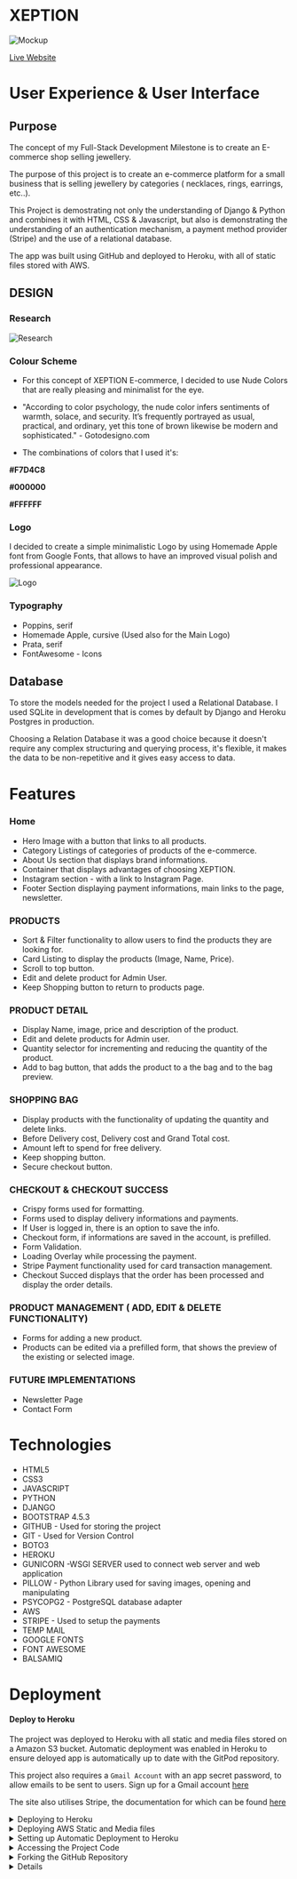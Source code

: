 # XEPTION 


![Mockup](https://i.ibb.co/pnbKrsT/xeption-mockups.png)


[Live Website](https://xeption-ms4.herokuapp.com/)


# User Experience & User Interface

## Purpose

The concept of my Full-Stack Development Milestone is to create an E-commerce shop selling jewellery.  

The purpose of this project is to create an e-commerce platform for a small business that is selling jewellery by categories ( necklaces, rings, earrings, etc..). 

This Project is demostrating not only the understanding of Django & Python and combines it with HTML, CSS & Javascript, but also is demonstrating the understanding of an authentication mechanism, a payment method provider (Stripe) and the use of a relational database.

The app was built using GitHub and deployed to Heroku, with all of static files stored with AWS.

## DESIGN 

### Research

![Research](https://i.ibb.co/hWK1VSV/Progetto-senza-titolo.png)

### Colour Scheme

* For this concept of XEPTION E-commerce, I decided to use Nude Colors that are really pleasing and minimalist for the eye. 

* "According to color psychology, the nude color infers sentiments of warmth, solace, and security. It’s frequently portrayed as usual, practical, and ordinary, yet this tone of brown likewise be modern and sophisticated." - Gotodesigno.com

* The combinations of colors that I used it's:  

**#F7D4C8**

**#000000**

**#FFFFFF**

### Logo

I decided to create a simple minimalistic Logo by using Homemade Apple font from Google Fonts, that allows to have an improved visual polish and professional appearance. 

![Logo](https://i.ibb.co/kJ9rVCm/xeptionlogo.png)

### Typography

- Poppins, serif
- Homemade Apple, cursive (Used also for the Main Logo)
- Prata, serif
- FontAwesome - Icons

## Database

To store the models needed for the project I used a Relational Database. I used SQLite in development that is comes by default by Django and Heroku Postgres in production. 

Choosing a Relation Database it was a good choice because it doesn't require any complex structuring and querying process, it's flexible, it makes the data to be non-repetitive and it gives easy access to data.

# Features


### Home

- Hero Image with a button that links to all products.
- Category Listings of categories of products of the e-commerce.
- About Us section that displays brand informations.
- Container that displays advantages of choosing XEPTION.
- Instagram section - with a link to Instagram Page.
- Footer Section displaying payment informations, main links to the page, newsletter.

### PRODUCTS

- Sort & Filter functionality to allow users to find the products they are looking for.
- Card Listing to display the products (Image, Name, Price).
- Scroll to top button.
- Edit and delete product for Admin User.
- Keep Shopping button to return to products page.

### PRODUCT DETAIL

- Display Name, image, price and description of the product.
- Edit and delete products for Admin user.
- Quantity selector for incrementing and reducing the quantity of the product.
- Add to bag button, that adds the product to a the bag and to the bag preview.

### SHOPPING BAG

- Display products with the functionality of updating the quantity and delete links.
- Before Delivery cost, Delivery cost and Grand Total cost.
- Amount left to spend for free delivery.
- Keep shopping button.
- Secure checkout button.

### CHECKOUT & CHECKOUT SUCCESS

- Crispy forms used for formatting.
- Forms used to display delivery informations and payments.
- If User is logged in, there is an option to save the info.
- Checkout form, if informations are saved in the account, is prefilled.
- Form Validation.
- Loading Overlay while processing the payment.
- Stripe Payment functionality used for card transaction management.
- Checkout Succed displays that the order has been processed and display the order details.

### PRODUCT MANAGEMENT ( ADD, EDIT & DELETE FUNCTIONALITY)

- Forms for adding a new product.
- Products can be edited via a prefilled form, that shows the preview of the existing or selected image.

### FUTURE IMPLEMENTATIONS

- Newsletter Page
- Contact Form

# Technologies

- HTML5
- CSS3
- JAVASCRIPT
- PYTHON
- DJANGO
- BOOTSTRAP 4.5.3
- GITHUB - Used for storing the project
- GIT - Used for Version Control
- BOTO3
- HEROKU
- GUNICORN -WSGI SERVER used to connect web server and web application
- PILLOW - Python Library used for saving images, opening and manipulating
- PSYCOPG2 - PostgreSQL database adapter
- AWS
- STRIPE - Used to setup the payments
- TEMP MAIL
- GOOGLE FONTS
- FONT AWESOME
- BALSAMIQ

# **Deployment**

#### Deploy to Heroku

The project was deployed to Heroku with all static and media files stored on a Amazon S3 bucket. Automatic deployment  was enabled in Heroku to ensure deloyed app is automatically up to date with the GitPod repository.

This project also requires a `Gmail Account` with an app secret password, to allow emails to be sent to users. Sign up for a Gmail account [here](https://accounts.google.com/signup/v2/webcreateaccount?hl=en&flowName=GlifWebSignIn&flowEntry=SignUp)

The site also utilises Stripe, the documentation for which can be found [here](https://stripe.com/docs)

<details>
<summary>Deploying to Heroku</summary>
<p>

> **Note:** Before following the below steps ensure you have already created your new repo in Github.

1. Log in (or Register) to [Heroku](https://www.heroku.com/) and from your dashboard click 'new' > 'create new app'.

2. Enter your 'App name' and choose the appropriate region, then click 'Create app'.

3. Then on the 'Resources' tab, search and add on the Heroku Postgres database.

4. To use Postgres, install dj_database_url, and psycopg2 in the project terminal using the following commands;

    `$ pip3 install dj_database_url`

    `$ pip3 install psycopg2-binary`

5. Freeze the requirements to ensure Heroku installs all the apps requirements when deployed using the following command;

    `$ pip3 freeze > requirements.txt`

6. To migrate to the Postgres, go to settings.py and add the following import;

    `import dj_database_url`

   Then down in the databases setting comment out the default configuration and replace the default database with a call to dj_database_url.parse and give it the database URL from Heroku which can be found under the Heroku app setting config vars.

7. Apply all migrations using the following command;

    `$ python3 manage.py migrate`

    After migrations have been applied you will need to reupload the fixtures to the heroku database using. 

    `$ python3 manage.py loaddata categories`
    `$ python3 manage.py loaddata products`
    
    Your database should now be set up on heroku, when looking at the deloyed site you will notice a noticeable slow download speed which will improve later in the process. 

8. Create a superuser to log in with using the following command;

    `$ python3 manage.py createsuperuser`

9. Go to the Settings tab on Heroku, scroll to the 'Config Vars' section, and click 'Reveal Config Vars'. 

   Enter the variables (key and value) contained in your gitpod environment setting. The keys are listed below and values are inputted by the user.

| Key               | Value               |
|-------------------|---------------------|
| AWS_ACCESS_KEY_ID | To be added by user |
| AWS_SECRET_KEY_ID | To be added by user |
| DATABASE_URL      | To be added by user |
| EMAIL_HOST_PASS   | To be added by user |
| EMAIL_HOST_USER   | To be added by user |
| SECRET_KEY        | To be added by user |
| STRIPE_PUBLIC_KEY | To be added by user |
| STRIPE_SECRET_KEY | To be added by user |
| STRIPE_WH_SECRET  | To be added by user |

10. Install gunicorn using the following command;

    `$ pip3 install gunicorn`
    and then:

    `$ pip3 freeze > requirements.txt`


11. Create a Procfile and add:

    `web: gunicorn xeption.wsgi:application`

    This tells Heroku to create a web dyno which will run gunicorn and serve the Django app.

   
12. Then you need to temporarily disable collectstatic to ensure that Heroku won't collect static files on deployment. This is done by adding the below variable;

    | DISABLE_COLLECTSTATIC  | 1 |

13. Add the hostname of Heroku app to allowed hosts in settings.py

14. Now you can commit all the changes and push to GitHub;

    `$ git add .`
    `$ git commit -m <'your commit message'>`
    `$ git push`

    If you created your app on the website you will need to initialize your Heroku git remote using the following command;

    `$ heroku git:remote -a xeption`

    Then use the following command to push to Heroku;

    `$ git push heroku master`

</p>
</details>

<details>
<summary>Deploying AWS Static and Media files</summary>
<p>

The project uses Amazon Web Services s3,a cloud-based storage service, to store static and media files.

1. Create an account by navigating to [aws.amazon.com](https://aws.amazon.com/) and clicking create an AWS account. Fill in your email and password, and a username for your account, and select continue.

2. Now on the account type page, select personal and fill out the required information, click create an account and continue.

3. Next you will be asked to enter a credit card number which will be used for billing if we go above the free usage limits. Beyond this, you'll be asked a couple more verification questions then once all required information is confirmed your account will be created.

   > **Note**: For this project, I didn't go anywhere near the usage limits but keep in mind that AWS is not free if you go above the free usage limits.

4. Now you can navigate back to [aws.amazon.com](https://aws.amazon.com/) and sign-in to your account.

5. Navigate to AWS management console under my account and using the 'find services' search bar, find s3.

6. Now open s3 and create a new bucket to store all your files.

- Enter a name for your bucket

- Select a region (select your geographically closest region)

- Uncheck block all public access and acknowledge that the bucket will be public.

- Click create bucket and your bucket should be created.

7. Now click into your new bucket and set some settings;

- On the properties tab and turn on static website hosting.

- On the permissions tab 

  - Paste in a **CORS Configuration** to set up the required access between your Heroku app and this s3 bucket. Copy the code below supplied by CodeInstitute;

        [
        {
            "AllowedHeaders": [
                "Authorization"
            ],
            "AllowedMethods": [
                "GET"
            ],
            "AllowedOrigins": [
                "*"
            ],
            "ExposeHeaders": []
        }
        ]

  - In the **Bucket Policy** tab, select policy generator
    - Policy type is 's3 bucket policy'
    - Allow all principles using a *
    - Actions is 'GetObject'
    - Add in your ARN (found on previous page)
    - Click 'Add statement' then 'Generate policy'
    - Copy the policy code and paste it into the bucket policy editor

       > **Note:** To allow access to all resources in this bucket add a slash star onto the end of the resource key.
    
    - Click save

  - In the **Access Control List** tab, under the Public Access section, set the list objects permission to everyone.

8. Create a user to access the bucket created.

- Search for a new service 'IAM'
- Now open IAM, navigate to 'groups' and click 'Create new group'
- Create a policy by navigating to 'policies' and click 'Create policy'
- Go JSON tab and click 'import managed policy'
  - Search for s3 and then import the s3 full access policy.
    - Replace resource value '*' with your bucket ARN from the bucket policy page;

    "Resource": [
        "arn:aws:s3:::xeption-ms4",
        "arn:aws:s3:::xeption-ms4/*"
    ]

  - Click 'Review policy', give it a name and a description and click 'Create policy'

9. Attach the policy to the group you created.
- Navigate to 'groups', select the group you created and on permissions tab select 'Attach policy'.
- Search for the policy you created, select it and click 'Attach policy'.

- Now to create the user, navigate to 'users' and click 'Add user'
  - Add username, select programmatic access and click 'Next'
  - Add user to a group by selecting the group you created and click 'Next' then click through to the end and click 'Create user'
  - Now download the CSV file which will contain this users access key and secret access key

10. To connect to Django, head to your project and install two new packages then freeze them into your requirements.txt;
  - $ pip3 install boto3
  - $ pip3 install django-storages
  - $ pip3 freeze > requirements.txt

11. In settings, add 'storages' to installed apps.

12. To connect Jdango to s3 add the below settings in settings.py which will tell it which bucket it should be communicating with;

        if 'USE_AWS' in os.environ:
            AWS_STORAGE_BUCKET_NAME = 'xeption-ms4'
            AWS_S3_REGION_NAME = 'eu-west-2'
            AWS_ACCESS_KEY_ID = os.environ.get('AWS_ACCESS_KEY_ID')
            AWS_SECRET_ACCESS_KEY = os.environ.get('AWS_SECRET_ACCESS_KEY')
            AWS_S3_CUSTOM_DOMAIN = f'{AWS_STORAGE_BUCKET_NAME}.s3.amazonaws.com'


13. Create a file called custom_storages.py and add the content below;

        from django.conf import settings
        from storages.backends.s3boto3 import S3Boto3Storage


        class StaticStorage(S3Boto3Storage):
            location = settings.STATICFILES_LOCATION


        class MediaStorage(S3Boto3Storage):
            location = settings.MEDIAFILES_LOCATION

    Then in settings.py add the below:

        STATICFILES_STORAGE = 'custom_storages.StaticStorage'
        STATICFILES_LOCATION = 'static'
        DEFAULT_FILE_STORAGE = 'custom_storages.MediaStorage'
        MEDIAFILES_LOCATION = 'media'

        STATIC_URL = f'https://{AWS_S3_CUSTOM_DOMAIN}/{STATICFILES_LOCATION}/'
        MEDIA_URL = f'https://{AWS_S3_CUSTOM_DOMAIN}/{MEDIAFILES_LOCATION}/'
</p>
</details>

<details>
<summary>Setting up Automatic Deployment to Heroku</summary>
<p>

1. From the Heroku deploy tab, select the Deployment method 'GitHub'.

2. On the 'Connect to GitHub' section make sure your GitHub profile is displayed then add your repository name and click 'Search'.

3. Your repo should now be displayed below, click 'Connect' to connect to this app.

4. Go to the Deploy tab on Heroku and under the Automatic deployment section, click 'Enable Automatic Deploys'. Then under Manual deploy click 'Deploy Branch'.

   - Heroku will now receive the code from GitHub and start building the app using the required packages.
   - Once built you will receive the message 'Your app was successfully deployed' and you can click 'View' to launch your new app.

</details>


<details>
<summary>Accessing the Project Code</summary>
<p>
    Forking allows you to create a copy of the original repository and propose changes to the repository owner via a pull request.
</p>
</details>

<details>
<summary>Forking the GitHub Repository</summary>
<p>

1. Log in to GitHub and locate the GitHub Repository. Zeption repository can be found [here](https://github.com/mion93/xeption-ms4)

2. At the top of the Repository (not top of page) just above the "Settings" button on the menu, locate the "Fork" button.

3. You should now have a copy of the original repository in your GitHub account.

</p>
</details>

<details>


# TESTING 
## RESPONSIVENESS

- Responsive on all device sizes, using Bootstrap grid system and media queries.
- The website has been tested across multiple screen sizes using Google Chrome developer tools for a range of screen sizes, portrait and landscape, including:

- Moto G4
- Galaxy S5
- Pixel 2
- Pixel 2 XL
- iPhone 5 SE
- iPhone 6/7/8
- iPhone 6/7/8 Plus
- iPhone X
- iPad
- iPad Pro

## Browser Compatibility
The live website, hosted on gitpages, has been opened and tested on multiple browsers for responsives and intended appearance. Browers tested included:

- Google Chrome
- Safari
- Microsoft Edge
- Internet Explorer
- Firefox
- Opera
- Overall the website worked well and appeared as intended on different sizes across different browsers.

## USER STORIES 

Users stories were tested as shown below:

![User Stories](https://i.ibb.co/YWj09bb/user-stories.png)


## CREDITS



## MEDIA

- Products Images were taken from NihaoJewellery
- Homepage Images were taken from Unspleash and PixaBay

## Acknowledgments
My Mentorhis continuous support throughout the project.

The help from the tutors at Code Institute.

The Code Institute Slack Community.
